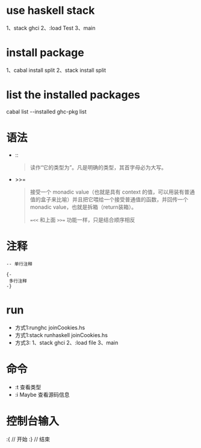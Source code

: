 # use haskell stack
1、stack ghci
2、:load Test
3、main

# install package
1、cabal install split
2、stack install split

# list the installed packages
cabal list --installed
ghc-pkg list

# 语法
- ::
  
  > 读作“它的类型为”。凡是明确的类型，其首字母必为大写。
  
- \>>= 
	
	> 接受一个 monadic value（也就是具有 context 的值，可以用装有普通值的盒子来比喻）并且把它喂给一个接受普通值的函数，并回传一个 monadic value，也就是拆箱（return装箱）。
	>
	> `=<<` 和上面 `>>=` 功能一样，只是结合顺序相反

# 注释
```
-- 单行注释

{-
 多行注释
-}
```

# run
- 方式1:runghc joinCookies.hs
- 方式1:stack runhaskell joinCookies.hs
- 方式3:
1、stack ghci
2、:load file
3、main

# 命令
- :t 查看类型
- :i Maybe 查看源码信息

# 控制台输入
 :{ // 开始
 :} // 结束

